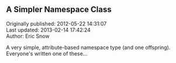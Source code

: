 ## A Simpler Namespace Class  
Originally published: 2012-05-22 14:31:07  
Last updated: 2013-02-14 17:42:24  
Author: Eric Snow  
  
A very simple, attribute-based namespace type (and one offspring).  Everyone's written one of these...